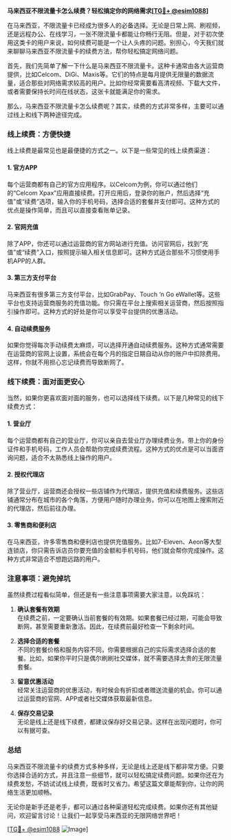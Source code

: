 **马来西亚不限流量卡怎么续费？轻松搞定你的网络需求[[TG💪+ @esim1088](https://t.me/s/esim1088)]**

在马来西亚，不限流量卡已经成为很多人的必备选择。无论是日常上网、刷视频，还是远程办公、在线学习，一张不限流量卡都能让你畅行无阻。但是，对于初次使用这类卡的用户来说，如何续费可能是一个让人头疼的问题。别担心，今天我们就来聊聊马来西亚不限流量卡的续费方法，帮你轻松搞定网络问题。

首先，我们先简单了解一下什么是马来西亚不限流量卡。这种卡通常由各大运营商提供，比如Celcom、DiGi、Maxis等。它们的特点是每月提供无限量的数据流量，适合那些对网络需求较高的用户。比如你经常需要看高清视频、下载大文件，或者需要保持长时间在线状态，这张卡就能满足你的需求。

那么，马来西亚不限流量卡怎么续费呢？其实，续费的方式非常多样，主要可以通过线上和线下两种途径完成。

### 线上续费：方便快捷

线上续费是最常见也是最便捷的方式之一。以下是一些常见的线上续费渠道：

#### 1. 官方APP

每个运营商都有自己的官方应用程序。以Celcom为例，你可以通过他们的“Celcom Xpax”应用直接续费。打开应用后，登录你的账户，然后选择“充值”或“续费”选项，输入你的手机号码，选择合适的套餐并支付即可。这种方式的优点是操作简单，而且可以直接查看账单记录。

#### 2. 官网充值

除了APP，你还可以通过运营商的官方网站进行充值。访问官网后，找到“充值”或“续费”入口，按照提示输入相关信息即可。这种方式适合那些不习惯使用手机APP的人群。

#### 3. 第三方支付平台

马来西亚有很多第三方支付平台，比如GrabPay、Touch ‘n Go eWallet等。这些平台也支持运营商服务的充值功能。你只需在平台上搜索相关运营商，然后按照指引操作即可。这种方式的好处是你可以享受平台提供的优惠活动。

#### 4. 自动续费服务

如果你觉得每次手动续费太麻烦，可以选择开通自动续费服务。这种方式通常需要在运营商的官网上设置，系统会在每个月的指定日期自动从你的账户中扣除费用。这样，你就不用担心忘记续费而导致断网了。

### 线下续费：面对面更安心

当然，如果你更喜欢面对面的服务，也可以选择线下续费。以下是几种常见的线下续费方式：

#### 1. 营业厅

每个运营商都有自己的营业厅，你可以亲自去营业厅办理续费业务。带上你的身份证件和手机号码，工作人员会帮助你完成续费流程。这种方式的优点是可以当面咨询问题，适合不太熟悉线上操作的用户。

#### 2. 授权代理店

除了营业厅，运营商还会授权一些店铺作为代理店，提供充值和续费服务。这些店铺通常分布在城市的各个角落，方便用户随时办理业务。你可以在地图上搜索附近的代理店，然后前往办理。

#### 3. 零售商和便利店

在马来西亚，许多零售商和便利店也提供充值服务。比如7-Eleven、Aeon等大型连锁店，你只需告诉店员你要充值的金额和手机号码，他们就会帮你完成操作。这种方式非常适合不想跑远路的用户。

### 注意事项：避免掉坑

虽然续费过程看似简单，但还是有一些注意事项需要大家注意，以免踩坑：

1. **确认套餐有效期**  
   在续费之前，一定要确认当前套餐的有效期。如果套餐已经过期，可能会导致断网，甚至需要重新激活。因此，在续费前最好检查一下剩余时间。

2. **选择合适的套餐**  
   不同的套餐价格和服务内容不同，你需要根据自己的实际需求选择合适的套餐。比如，如果你平时只是偶尔刷刷社交媒体，就不需要选择太贵的无限流量套餐。

3. **留意优惠活动**  
   经常关注运营商的优惠活动，有时候会有折扣或者赠送流量的机会。你可以通过运营商的官网、APP或者社交媒体获取最新信息。

4. **保存交易记录**  
   无论是线上还是线下续费，都建议保存好交易记录。这样在出现问题时，你可以有据可查。

### 总结

马来西亚不限流量卡的续费方式多种多样，无论是线上还是线下都非常方便。只要你选择合适的方式，并且注意一些细节，就可以轻松搞定续费问题。如果你还在为续费发愁，不妨试试线上续费，既省时又省力。希望这篇文章能帮到你，让你的网络生活更加顺畅。

无论你是新手还是老手，都可以通过各种渠道轻松完成续费。如果你还有其他疑问，欢迎留言讨论！让我们一起享受马来西亚的无限网络世界吧！

[[TG💪+ @esim1088](https://t.me/s/esim1088) ![Image](https://i.postimg.cc/4NQfJmqS/Snipaste-2025-05-13-00-14-12.png)]